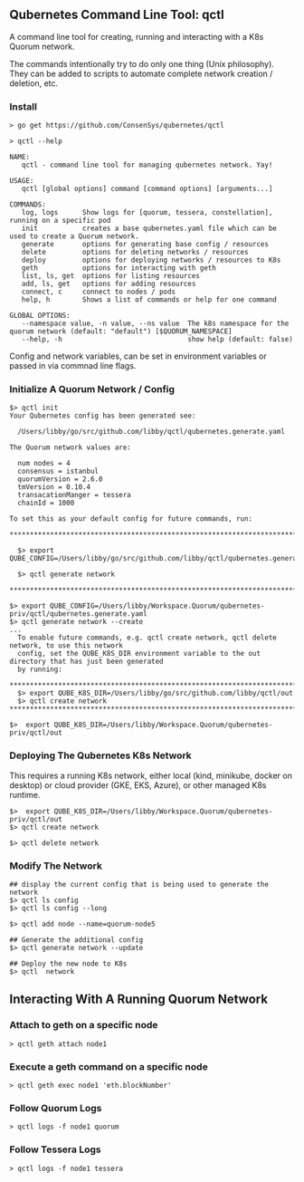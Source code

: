 ## Qubernetes Command Line Tool: qctl 

A command line tool for creating, running and interacting with a K8s Quorum network. 
 
The commands intentionally try to do only one thing (Unix philosophy). They can be added to scripts to automate complete 
network creation / deletion, etc. 

### Install
```
> go get https://github.com/ConsenSys/qubernetes/qctl 
```

```
> qctl --help

NAME:
   qctl - command line tool for managing qubernetes network. Yay!

USAGE:
   qctl [global options] command [command options] [arguments...]

COMMANDS:
   log, logs      Show logs for [quorum, tessera, constellation], running on a specific pod
   init           creates a base qubernetes.yaml file which can be used to create a Quorum network.
   generate       options for generating base config / resources
   delete         options for deleting networks / resources
   deploy         options for deploying networks / resources to K8s
   geth           options for interacting with geth
   list, ls, get  options for listing resources
   add, ls, get   options for adding resources
   connect, c     connect to nodes / pods
   help, h        Shows a list of commands or help for one command

GLOBAL OPTIONS:
   --namespace value, -n value, --ns value  The k8s namespace for the quorum network (default: "default") [$QUORUM_NAMESPACE]
   --help, -h                               show help (default: false)
``` 
Config and network variables, can be set in environment variables or passed in via commnad line flags.  

### Initialize A Quorum Network / Config 
```
$> qctl init 
Your Qubernetes config has been generated see:

  /Users/libby/go/src/github.com/libby/qctl/qubernetes.generate.yaml

The Quorum network values are:

  num nodes = 4
  consensus = istanbul
  quorumVersion = 2.6.0
  tmVersion = 0.10.4
  transacationManger = tessera
  chainId = 1000

To set this as your default config for future commands, run:

**********************************************************************************************

  $> export QUBE_CONFIG=/Users/libby/go/src/github.com/libby/qctl/qubernetes.generate.yaml

  $> qctl generate network

************************************************************************************************

$> export QUBE_CONFIG=/Users/libby/Workspace.Quorum/qubernetes-priv/qctl/qubernetes.generate.yaml
$> qctl generate network --create
...
  To enable future commands, e.g. qctl create network, qctl delete network, to use this network
  config, set the QUBE_K8S_DIR environment variable to the out directory that has just been generated
  by running:

*****************************************************************************************
  $> export QUBE_K8S_DIR=/Users/libby/go/src/github.com/libby/qctl/out
  $> qctl create network
*****************************************************************************************

$>  export QUBE_K8S_DIR=/Users/libby/Workspace.Quorum/qubernetes-priv/qctl/out

```

### Deploying The Qubernetes K8s Network
This requires a running K8s network, either local (kind, minikube, docker on desktop) or cloud provider (GKE, EKS, Azure),
or other managed K8s runtime.

```
$>  export QUBE_K8S_DIR=/Users/libby/Workspace.Quorum/qubernetes-priv/qctl/out
$> qctl create network

$> qctl delete network
``` 


### Modify The Network

```
## display the current config that is being used to generate the network
$> qctl ls config
$> qctl ls config --long

$> qctl add node --name=quorum-node5

## Generate the additional config
$> qctl generate network --update

## Deploy the new node to K8s
$> qctl  network
```

## Interacting With A Running Quorum Network

### Attach to geth on a specific node
```
> qctl geth attach node1
```

### Execute a geth command on a specific node
```
> qctl geth exec node1 'eth.blockNumber'
```

### Follow Quorum Logs
```
> qctl logs -f node1 quorum
```

### Follow Tessera Logs
```
> qctl logs -f node1 tessera 
```
